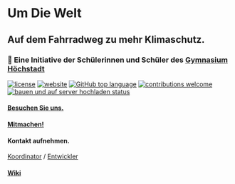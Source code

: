 # Um Die Welt
## Auf dem Fahrradweg zu mehr Klimaschutz.
### 🚀 Eine Initiative der Schülerinnen und Schüler des [Gymnasium Höchstadt](https://gymnasium-hoechstadt.de)

[![license](https://img.shields.io/github/license/LeonardNolting/umdiewelt)](LICENSE.txt)
[![website](https://img.shields.io/website-up-down-green-red/http/umdiewelt.gymnasium-hoechstadt.de)](http://umdiewelt.gymnasium-hoechstadt.de)
[![GitHub top language](https://img.shields.io/github/languages/top/LeonardNolting/umdiewelt)](https://www.typescriptlang.org/)
[![contributions welcome](https://img.shields.io/badge/contributions-welcome-brightgreen.svg?style=flat)](https://github.com/LeonardNolting/umdiewelt/issues)
[![bauen und auf server hochladen status](https://github.com/LeonardNolting/umdiewelt/actions/workflows/hochladen.yml/badge.svg)](https://github.com/LeonardNolting/umdiewelt/actions/workflows/hochladen.yml)

#### [Besuchen Sie uns.](http://umdiewelt.gymnasium-hoechstadt.de "Gymnasium Höchstadt - Um Die Welt")

#### [Mitmachen!](http://umdiewelt.gymnasium-hoechstadt.de#mitmachen)

#### Kontakt aufnehmen.
[Koordinator](mailto:hip@gy-ho.de?subject=Um%20Die%20Welt:%20) / [Entwickler](mailto:leonard.nolting@gymhoes.de?subject=Um%20Die%20Welt:%20)

#### [Wiki](https://github.com/LeonardNolting/umdiewelt/wiki)
